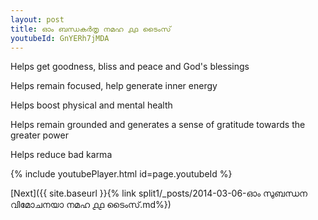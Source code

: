 ```yaml
---
layout: post
title: ഓം ബന്ധകർതൃ നമഹ ൧൧ ടൈംസ്
youtubeId: GnYERh7jMDA
---
```

 
 
Helps get goodness, bliss and peace and God's blessings
 
Helps remain focused, help generate inner energy 
 
Helps boost physical and mental health 
 
Helps remain grounded and generates a sense of gratitude towards the greater power 
 
Helps reduce bad karma
 
 
 
 


{% include youtubePlayer.html id=page.youtubeId %}
 
[Next]({{ site.baseurl }}{% link  split1/_posts/2014-03-06-ഓം സുബന്ധന വിമോചനയാ നമഹ ൧൧ ടൈംസ്.md%})
 
